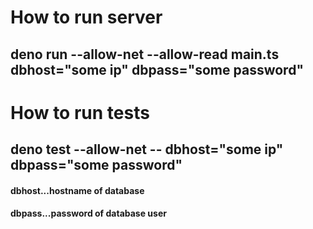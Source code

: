 # How to run server

## deno run --allow-net --allow-read main.ts dbhost="some ip" dbpass="some password"

# How to run tests

## deno test --allow-net -- dbhost="some ip" dbpass="some password"

#### dbhost...hostname of database
#### dbpass...password of database user
